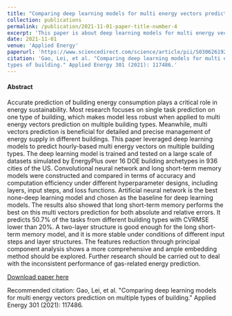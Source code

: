 ```yaml
---
title: "Comparing deep learning models for multi energy vectors prediction on multiple types of building"
collection: publications
permalink: /publication/2021-11-01-paper-title-number-4
excerpt: 'This paper is about deep learning models for multi energy vectors prediction on multiple types of building'
date: 2021-11-01
venue: 'Applied Energy'
paperurl: 'https://www.sciencedirect.com/science/article/pii/S0306261921008734'
citation: 'Gao, Lei, et al. "Comparing deep learning models for multi energy vectors prediction on multiple 
types of building." Applied Energy 301 (2021): 117486.'
---
```

#### Abstract
Accurate prediction of building energy consumption plays a critical role in energy sustainability. 
Most research focuses on single task prediction on one type of building, which makes model less robust 
when applied to multi energy vectors prediction on multiple building types. Meanwhile, multi vectors prediction is 
beneficial for detailed and precise management of energy supply in different buildings. 
This paper leveraged deep learning models to predict hourly-based multi energy vectors on multiple building types. 
The deep learning model is trained and tested on a large scale of datasets simulated by EnergyPlus over 
16 DOE building archetypes in 936 cities of the US. Convolutional neural network and long short-term memory models 
were constructed and compared in terms of accuracy and computation efficiency under different hyperparameter designs, 
including layers, input steps, and loss functions. Artificial neural network is the best none-deep learning model 
and chosen as the baseline for deep learning models. The results also showed that long short-term memory performs 
the best on this multi vectors prediction for both absolute and relative errors. It predicts 50.7% of the tasks from 
different building types with CVRMSE lower than 20%. A two-layer structure is good enough for the 
long short-term memory model, and it is more stable under conditions of different input steps and layer structures. 
The features reduction through principal component analysis shows a more comprehensive and ample embedding method 
should be explored. Further research should be carried out to deal with the inconsistent performance of gas-related 
energy prediction.

[Download paper here](https://www.sciencedirect.com/science/article/pii/S0306261921008734)

Recommended citation: Gao, Lei, et al. "Comparing deep learning models for multi energy vectors prediction on multiple 
types of building." Applied Energy 301 (2021): 117486.